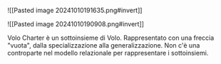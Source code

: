 ![[Pasted image 20241010191635.png#invert]]

![[Pasted image 20241010190908.png#invert]]

Volo Charter è un sottoinsieme di Volo. Rappresentato con una freccia "vuota", dalla specializzazione alla generalizzazione. 
Non c'è una controparte nel modello relazionale per rappresentare i sottoinsiemi. 
